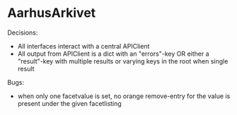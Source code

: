 # AarhusArkivet

Decisions:
- All interfaces interact with a central APIClient
- All output from APIClient is a dict with an "errors"-key OR either a "result"-key with multiple results or varying keys in the root when single result

Bugs:
- when only one facetvalue is set, no orange remove-entry for the value is present under the given facetlisting